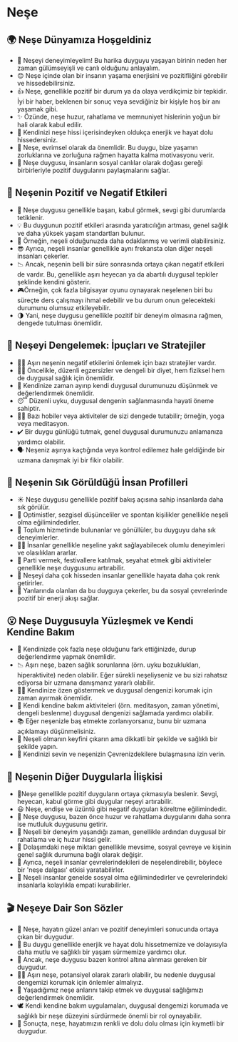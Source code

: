 # Neşe

## 🌍 Neşe Dünyamıza Hoşgeldiniz

* 🎈 Neşeyi deneyimleyelim! Bu harika duyguyu yaşayan birinin neden her zaman gülümseyişli ve canlı olduğunu anlayalım.
* 😊 Neşe içinde olan bir insanın yaşama enerjisini ve pozitifliğini görebilir ve hissedebilirsiniz.
* 👍 Neşe, genellikle pozitif bir durum ya da olaya verdikçimiz bir tepkidir. İyi bir haber, beklenen bir sonuç veya sevdiğiniz bir kişiyle hoş bir anı yaşamak gibi.
* ✨ Özünde, neşe huzur, rahatlama ve memnuniyet hislerinin yoğun bir hali olarak kabul edilir.
* 🦋 Kendinizi neşe hissi içerisindeyken oldukça enerjik ve hayat dolu hissedersiniz.
* 🌱 Neşe, evrimsel olarak da önemlidir. Bu duygu, bize yaşamın zorluklarına ve zorluğuna rağmen hayatta kalma motivasyonu verir.
* 👥 Neşe duygusu, insanların sosyal canlılar olarak doğası gereği birbirleriyle pozitif duygularını paylaşmalarını sağlar.

## 💫 Neşenin Pozitif ve Negatif Etkileri

* 💪 Neşe duygusu genellikle başarı, kabul görmek, sevgi gibi durumlarda tetiklenir.
* 💡 Bu duygunun pozitif etkileri arasında yaratıcılığın artması, genel sağlık ve daha yüksek yaşam standartları bulunur.
* 🎯 Örneğin, neşeli olduğunuzda daha odaklanmış ve verimli olabilirsiniz.
* 😎 Ayrıca, neşeli insanlar genellikle aynı frekansta olan diğer neşeli insanları çekerler.
* 📉 Ancak, neşenin belli bir süre sonrasında ortaya çıkan negatif etkileri de vardır. Bu, genellikle aşırı heyecan ya da abartılı duygusal tepkiler şeklinde kendini gösterir.
* 🎮Örneğin, çok fazla bilgisayar oyunu oynayarak neşelenen biri bu süreçte ders çalışmayı ihmal edebilir ve bu durum onun gelecekteki durumunu olumsuz etkileyebilir.
* 🌗 Yani, neşe duygusu genellikle pozitif bir deneyim olmasına rağmen, dengede tutulması önemlidir.

## 🚀 Neşeyi Dengelemek: İpuçları ve Stratejiler

* 👨‍⚕️ Aşırı neşenin negatif etkilerini önlemek için bazı stratejiler vardır.
* 🏋️‍♂️ Öncelikle, düzenli egzersizler ve dengeli bir diyet, hem fiziksel hem de duygusal sağlık için önemlidir.
* 🧠 Kendinize zaman ayırıp kendi duygusal durumunuzu düşünmek ve değerlendirmek önemlidir.
* 😴 Düzenli uyku, duygusal dengenin sağlanmasında hayati öneme sahiptir.
* 🤼‍♀️ Bazı hobiler veya aktiviteler de sizi dengede tutabilir; örneğin, yoga veya meditasyon.
* ✔️ Bir duygu günlüğü tutmak, genel duygusal durumunuzu anlamanıza yardımcı olabilir.
* 🗣 Neşeniz aşırıya kaçtığında veya kontrol edilemez hale geldiğinde bir uzmana danışmak iyi bir fikir olabilir.

## 🔎 Neşenin Sık Görüldüğü İnsan Profilleri

* ☀️ Neşe duygusu genellikle pozitif bakış açısına sahip insanlarda daha sık görülür.
* 🥇 Optimistler, sezgisel düşünceliler ve spontan kişilikler genellikle neşeli olma eğilimindedirler.
* 💖 Toplum hizmetinde bulunanlar ve gönüllüler, bu duyguyu daha sık deneyimlerler.
* 🙆‍♀️ İnsanlar genellikle neşeline yakıt sağlayabilecek olumlu deneyimleri ve olasılıkları ararlar.
* 🎉 Parti vermek, festivallere katılmak, seyahat etmek gibi aktiviteler genellikle neşe duygusunu artırabilir.
* 🌈 Neşeyi daha çok hisseden insanlar genellikle hayata daha çok renk getirirler.
* 🤝 Yanlarında olanları da bu duyguya çekerler, bu da sosyal çevrelerinde pozitif bir enerji akışı sağlar.

## 😮 Neşe Duygusuyla Yüzleşmek ve Kendi Kendine Bakım

* 📌 Kendinizde çok fazla neşe olduğunu fark ettiğinizde, durup değerlendirme yapmak önemlidir.
* 📉 Aşırı neşe, bazen sağlık sorunlarına (örn. uyku bozuklukları, hiperaktivite) neden olabilir. Eğer sürekli neşeliyseniz ve bu sizi rahatsız ediyorsa bir uzmana danışmanız yararlı olabilir.
* 🙇‍♀️ Kendinize özen göstermek ve duygusal dengenizi korumak için zaman ayırmak önemlidir.
* 🧘 Kendi kendine bakım aktiviteleri (örn. meditasyon, zaman yönetimi, dengeli beslenme) duygusal dengenizi sağlamada yardımcı olabilir.
* 📚 Eğer neşenizle baş etmekte zorlanıyorsanız, bunu bir uzmana açıklamayı düşünmelisiniz.
* 🌸 Neşeli olmanın keyfini çıkarın ama dikkatli bir şekilde ve sağlıklı bir şekilde yapın.
* 🥰 Kendinizi sevin ve neşenizin Çevrenizdekilere bulaşmasına izin verin.

## 💓 Neşenin Diğer Duygularla İlişkisi

* 🤗Neşe genellikle pozitif duyguların ortaya çıkmasıyla beslenir. Sevgi, heyecan, kabul görme gibi duygular neşeyi artırabilir.
* 😃 Neşe, endişe ve üzüntü gibi negatif duyguları köreltme eğilimindedir.
* 🌙 Neşe duygusu, bazen önce huzur ve rahatlama duygularını daha sonra ise mutluluk duygusunu getirir.
* 🌺 Neşeli bir deneyim yaşandığı zaman, genellikle ardından duygusal bir rahatlama ve iç huzur hissi gelir.
* 🍃 Dolaşımdaki neşe miktarı genellikle mevsime, sosyal çevreye ve kişinin genel sağlık durumuna bağlı olarak değişir.
* 🤝 Ayrıca, neşeli insanlar çevrelerindekileri de neşelendirebilir, böylece bir 'neşe dalgası' etkisi yaratabilirler.
* 👥 Neşeli insanlar genelde sosyal olma eğilimindedirler ve çevrelerindeki insanlarla kolaylıkla empati kurabilirler.

## 🎬 Neşeye Dair Son Sözler

* 🌟 Neşe, hayatın güzel anları ve pozitif deneyimleri sonucunda ortaya çıkan bir duygudur.
* 🎈 Bu duygu genellikle enerjik ve hayat dolu hissetmemize ve dolayısıyla daha mutlu ve sağlıklı bir yaşam sürmemize yardımcı olur.
* 🌈 Ancak, neşe duygusu bazen kontrol altına alınması gereken bir duygudur.
* 👨‍⚕️ Aşırı neşe, potansiyel olarak zararlı olabilir, bu nedenle duygusal dengemizi korumak için önlemler almalıyız.
* 📝 Yaşadığımız neşe anlarını takip etmek ve duygusal sağlığımızı değerlendirmek önemlidir.
* 🕊 Kendi kendine bakım uygulamaları, duygusal dengemizi korumada ve sağlıklı bir neşe düzeyini sürdürmede önemli bir rol oynayabilir.
* 💖 Sonuçta, neşe, hayatımızın renkli ve dolu dolu olması için kıymetli bir duygudur.
